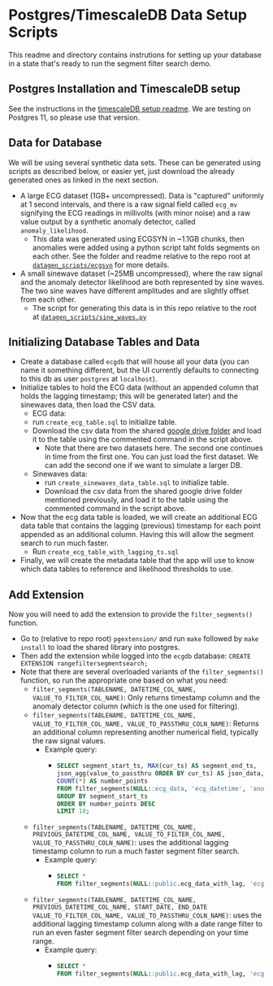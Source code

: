 # Postgres/TimescaleDB Data Setup Scripts

This readme and directory contains instrutions for setting up your database in
 a state that's ready to run the segment filter search demo.

 ## Postgres Installation and TimescaleDB setup

 See the instructions in the [timescaleDB setup readme](../datagen_scripts/timescaledb_scripts/README.md). We are testing on Postgres 11, so please use that version.

 ## Data for Database

 We will be using several synthetic data sets. These can be generated using scripts as described below, or easier yet, just download the already generated ones as linked in the next section.

 * A large ECG dataset (1GB+ uncompressed). Data is "captured" uniformly at 1 second intervals, and there is a raw signal field called `ecg_mv` signifying the ECG readings in millivolts (with minor noise) and a raw value output by a synthetic anomaly detector, called `anomaly_likelihood`.
   * This data was generated using ECGSYN in ~1.1GB chunks, then anomalies were added using a python script taht folds segments on each other. See the folder and readme relative to the repo root at [`datagen_scripts/ecgsyn`](../datagen_scripts/ecgsyn) for more details.
 * A small sinewave dataset (~25MB uncompressed), where the raw signal and the anomaly detector likelihood are both represented by sine waves. The two sine waves have different amplitudes and are slightly offset from each other.
   * The script for generating this data is in this repo relative to the root at [`datagen_scripts/sine_waves.py`](../datagen_scripts/sine_waves.py)

## Initializing Database Tables and Data

* Create a database called `ecgdb` that will house all your data (you can name it something different, but the UI currently defaults to connecting to this db as user `postgres` at `localhost`).
* Initialize tables to hold the ECG data (without an appended column that holds the lagging timestamp; this will be generated later) and the sinewaves data, then load the CSV data.
  * ECG data:
   * run `create_ecg_table.sql` to initialize table.
   * Download the csv data from the shared [google drive folder](https://drive.google.com/drive/folders/1pXt_lYOTEgFAQQw1gU8YpEOUMrrfFa7G?usp=sharing) and load it to the table using the commented command in the script above.
     * Note that there are two datasets here. The second one continues in time from the first one. You can just load the first dataset. We can add the second one if we want to simulate a larger DB.
  * Sinewaves data:
    * run `create_sinewaves_data_table.sql` to initialize table.
    * Download the csv data from the shared google drive folder mentioned previously, and load it to the table using the commented command in the script above.
* Now that the ecg data table is loaded, we will create an additional ECG data table that contains the lagging (previous) timestamp for each point appended as an additional column. Having this will allow the segment search to run much faster.
  * Run `create_ecg_table_with_lagging_ts.sql`
* Finally, we will create the metadata table that the app will use to know which data tables to reference and likelihood thresholds to use.

## Add Extension

Now you will need to add the extension to provide the `filter_segments()` function.

* Go to (relative to repo root) `pgextension/` and run `make` followed by `make install` to load the shared library into postgres.
* Then add the extension while logged into the `ecgdb` database: `CREATE EXTENSION rangefiltersegmentsearch;`
* Note that there are several overloaded variants of the `filter_segments()` function, so run the appropriate one based on what you need:
  * `filter_segments(TABLENAME, DATETIME_COL_NAME, VALUE_TO_FILTER_COL_NAME)`: Only returns timestamp column and the anomaly detector column (which is the one used for filtering).
  * `filter_segments(TABLENAME, DATETIME_COL_NAME, VALUE_TO_FILTER_COL_NAME, VALUE_TO_PASSTHRU_COLN_NAME)`: Returns an additional column representing another numerical field, typically the raw signal values.
    * Example query:
      * ```SQL
        SELECT segment_start_ts, MAX(cur_ts) AS segment_end_ts,
        json_agg(value_to_passthru ORDER BY cur_ts) AS json_data,
        COUNT(*) AS number_points
        FROM filter_segments(NULL::ecg_data, 'ecg_datetime', 'anomaly_likelihood', 'ecg_mv', 78, 300)
        GROUP BY segment_start_ts
        ORDER BY number_points DESC
        LIMIT 10;
        ```
  * `filter_segments(TABLENAME, DATETIME_COL_NAME, PREVIOUS_DATETIME_COL_NAME, VALUE_TO_FILTER_COL_NAME, VALUE_TO_PASSTHRU_COLN_NAME)`: uses the additional lagging timestamp column to run a much faster segment filter search.
    * Example query:
      * ```SQL
        SELECT *
        FROM filter_segments(NULL::public.ecg_data_with_lag, 'ecg_datetime', 'ecg_datetime_prev', 'anomaly_likelihood', 'ecg_mv', 78, 300) LIMIT 10;
        ```
  * `filter_segments(TABLENAME, DATETIME_COL_NAME, PREVIOUS_DATETIME_COL_NAME, START_DATE, END_DATE VALUE_TO_FILTER_COL_NAME, VALUE_TO_PASSTHRU_COLN_NAME)`: uses the additional lagging timestamp column along with a date range filter to run an even faster segment filter search depending on your time range.
    * Example query:
      * ```SQL
        SELECT *
        FROM filter_segments(NULL::public.ecg_data_with_lag, 'ecg_datetime', 'ecg_datetime_prev', '2018-07-01 12:00:00', '2019-01-12', 'anomaly_likelihood', 'ecg_mv', 78, 300) LIMIT 10;
        ```